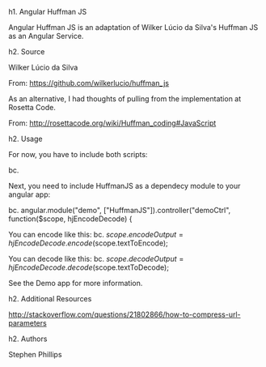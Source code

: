 h1. Angular Huffman JS

Angular Huffman JS is an adaptation of Wilker Lúcio da Silva's Huffman JS as an Angular Service.

h2. Source

Wilker Lúcio da Silva

From:
https://github.com/wilkerlucio/huffman_js

As an alternative, I had thoughts of pulling from the implementation at Rosetta Code.

From:
http://rosettacode.org/wiki/Huffman_coding#JavaScript

h2. Usage

For now, you have to include both scripts:

bc. <script type="text/javascript" src="src/lib/huffman-0.9.0.min.js"></script>
<script type="text/javascript" src="src/angularHuffmanJS.js"></script>

Next, you need to include HuffmanJS as a dependecy module to your angular app:

bc.  angular.module("demo", ["HuffmanJS"]).controller("demoCtrl", function($scope, hjEncodeDecode) {

You can encode like this:
bc.		$scope.encodeOutput = hjEncodeDecode.encode($scope.textToEncode);

You can decode like this:
bc.		$scope.decodeOutput = hjEncodeDecode.decode($scope.textToDecode);


See the Demo app for more information.

h2. Additional Resources

http://stackoverflow.com/questions/21802866/how-to-compress-url-parameters

h2. Authors

Stephen Phillips
